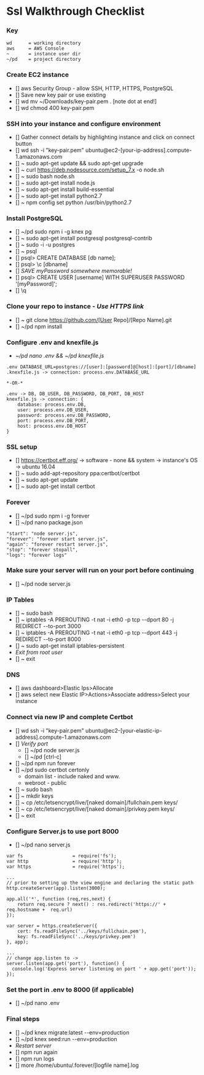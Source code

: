 # Ssl Walkthrough Checklist

### Key
```
wd      = working directory
aws     = AWS Console
~       = instance user dir
~/pd    = project directory
```

### Create EC2 instance
- [] aws Security Group - allow SSH, HTTP, HTTPS, PostgreSQL
- [] Save new key pair or use existing
- [] wd mv ~/Downloads/key-pair.pem . [note dot at end!]
- [] wd chmod 400 key-pair.pem

### SSH into your instance and configure environment
- [] Gather connect details by highlighting instance and click on connect button
- [] wd ssh -i "key-pair.pem" ubuntu@ec2-[your-ip-address].compute-1.amazonaws.com
- [] ~ sudo apt-get update && sudo apt-get upgrade
- [] ~ curl https://deb.nodesource.com/setup_7.x -o node.sh
- [] ~ sudo bash node.sh
- [] ~ sudo apt-get install node.js
- [] ~ sudo apt-get install build-essential
- [] ~ sudo apt-get install python2.7
- [] ~ npm config set python /usr/bin/python2.7

### Install PostgreSQL
- [] ~/pd sudo npm i -g knex pg
- [] ~ sudo apt-get install postgresql postgresql-contrib
- [] ~ sudo -i -u postgres
- [] ~ psql
- [] psql> CREATE DATABASE [db name];
- [] psql> \c [dbname]
- [] *SAVE myPassword somewhere memorable!*
- [] psql> CREATE USER [username] WITH SUPERUSER PASSWORD '[myPassword]';
- [] \q

### Clone your repo to instance - *Use HTTPS link*
- [] ~ git clone https://github.com/[User Repo]/[Repo Name].git
- [] ~/pd npm install

### Configure .env and knexfile.js
- *~/pd nano .env && ~/pd knexfile.js*
```
.env DATABASE_URL=postgres://[user]:[password]@[host]:[port]/[dbname]
.knexfile.js -> connection: process.env.DATABASE_URL

*-OR-*

.env -> DB, DB_USER, DB_PASSWORD, DB_PORT, DB_HOST
knexfile.js -> connection: {
    database: process.env.DB,
    user: process.env.DB_USER,
    password: process.env.DB_PASSWORD,
    port: process.env.DB_PORT,
    host: process.env.DB_HOST
}
```

### SSL setup
- [] https://certbot.eff.org/ -> software - none && system -> instance's OS -> ubuntu 16.04
- [] ~ sudo add-apt-repository ppa:certbot/certbot
- [] ~ sudo apt-get update
- [] ~ sudo apt-get install certbot

### Forever
- [] ~/pd sudo npm i -g forever
- [] ~/pd nano package.json
```
"start": "node server.js",
"forever": "forever start server.js",
"again": "forever restart server.js",
"stop": "forever stopall",
"logs": "forever logs"
```

### Make sure your server will run on your port before continuing
- [] ~/pd node server.js

### IP Tables
- [] ~ sudo bash
- [] ~ iptables -A PREROUTING -t nat -i eth0 -p tcp --dport 80 -j REDIRECT --to-port 3000
- [] ~ iptables -A PREROUTING -t nat -i eth0 -p tcp --dport 443 -j REDIRECT --to-port 8000
- [] ~ sudo apt-get install iptables-persistent
- *Exit from root user*
- [] ~ exit

### DNS
- [] aws dashboard>Elastic Ips>Allocate
- [] aws select new Elastic IP>Actions>Associate address>Select your instance

### Connect via new IP and complete Certbot
- [] wd ssh -i "key-pair.pem" ubuntu@ec2-[your-elastic-ip-address].compute-1.amazonaws.com
- [] *Verify port*
    - [] ~/pd node server.js
    - [] ~/pd [ctrl-c]
- [] ~/pd npm run forever
- [] ~/pd sudo certbot certonly
    - domain list - include naked and www.
    - webroot - public
- [] ~ sudo bash
- [] ~ mkdir keys
- [] ~ cp /etc/letsencrypt/live/[naked domain]/fullchain.pem keys/
- [] ~ cp /etc/letsencrypt/live/[naked domain]/privkey.pem keys/
- [] ~ exit

### Configure Server.js to use port 8000
- [] ~/pd nano server.js
```
var fs                  = require('fs');
var http                = require('http');
var https               = require('https');

...
// prior to setting up the view engine and declaring the static path
http.createServer(app).listen(3000);

app.all('*', function (req,res,next) {
	return req.secure ? next() : res.redirect('https://' + req.hostname +  req.url)
});

var server = https.createServer({
	cert: fs.readFileSync('../keys/fullchain.pem'),
	key: fs.readFileSync('../keys/privkey.pem')
}, app);

...
// change app.listen to ->
server.listen(app.get('port'), function() {
  console.log('Express server listening on port ' + app.get('port'));
});
```

### Set the port in .env to 8000 (if applicable)
- [] ~/pd nano .env

### Final steps
- [] ~/pd knex migrate:latest --env=production
- [] ~/pd knex seed:run --env=production
- *Restart server*
- [] npm run again
- [] npm run logs
- [] more /home/ubuntu/.forever/[logfile name].log